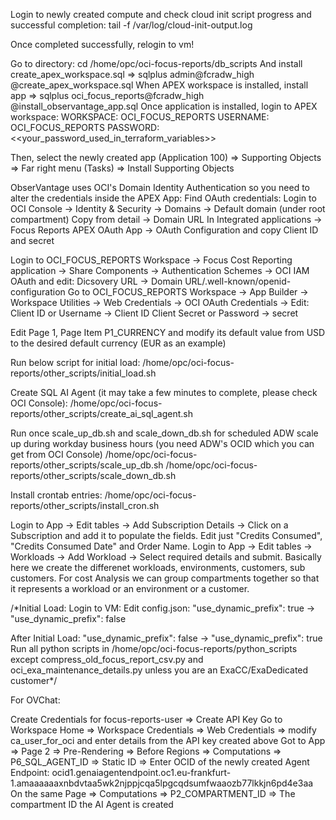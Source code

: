 Login to newly created compute and check cloud init script progress and successful completion:
tail -f /var/log/cloud-init-output.log

Once completed successfully, relogin to vm!


Go to directory:
cd /home/opc/oci-focus-reports/db_scripts
And install create_apex_workspace.sql => sqlplus admin@fcradw_high @create_apex_workspace.sql
When APEX workspace is installed, install app => sqlplus oci_focus_reports@fcradw_high @install_observantage_app.sql
Once application is installed, login to APEX workspace:
WORKSPACE: OCI_FOCUS_REPORTS
USERNAME: OCI_FOCUS_REPORTS
PASSWORD: <<your_password_used_in_terraform_variables>>

Then, select the newly created app (Application 100) => Supporting Objects => Far right menu (Tasks) => Install Supporting Objects

ObserVantage uses OCI's Domain Identity Authentication so you need to alter the credentials inside the APEX App:
Find OAuth credentials: Login to OCI Console -> Identity & Security -> Domains -> Default domain (under root compartment) 
Copy from detail -> Domain URL
In Integrated applications -> Focus Reports APEX OAuth App -> OAuth Configuration and copy Client ID and secret

Login to OCI_FOCUS_REPORTS Workspace -> Focus Cost Reporting application -> Share Components -> Authentication Schemes -> OCI IAM OAuth and edit: 
Dicsovery URL -> Domain URL/.well-known/openid-configuration
Go to  OCI_FOCUS_REPORTS Workspace -> App Builder -> Workspace Utilities -> Web Credentials -> OCI OAuth Credentials -> Edit:
Client ID or Username -> Client ID
Client Secret or Password -> secret

Edit Page 1, Page Item P1_CURRENCY and modify its default value from USD to the desired default currency (EUR as an example)

Run below script for initial load:
/home/opc/oci-focus-reports/other_scripts/initial_load.sh

Create SQL AI Agent (it may take a few minutes to complete, please check OCI Console):
/home/opc/oci-focus-reports/other_scripts/create_ai_sql_agent.sh

Run once scale_up_db.sh and scale_down_db.sh for scheduled ADW scale up during workday business hours (you need ADW's OCID which you can get from OCI Console)
/home/opc/oci-focus-reports/other_scripts/scale_up_db.sh
/home/opc/oci-focus-reports/other_scripts/scale_down_db.sh

Install crontab entries:
/home/opc/oci-focus-reports/other_scripts/install_cron.sh

Login to App -> Edit tables -> Add Subscription Details -> Click on a Subscription and add it to populate the fields. Edit just "Credits Consumed", "Credits Consumed Date" and Order Name.
Login to App -> Edit tables -> Workloads -> Add Workload -> Select required details and submit. Basically here we create the differenet workloads, environments, customers, sub customers. For cost Analysis we can group compartments together so that it represents a workload or an environment or a customer.



/*Initial Load:
Login to VM:
Edit config.json:
"use_dynamic_prefix": true -> "use_dynamic_prefix": false

After Initial Load:
"use_dynamic_prefix": false -> "use_dynamic_prefix": true
Run all python scripts in /home/opc/oci-focus-reports/python_scripts except compress_old_focus_report_csv.py and oci_exa_maintenance_details.py unless you are an ExaCC/ExaDedicated customer*/

For OVChat:

Create Credentials for focus-reports-user => Create API Key
Go to Workspace Home => Workspace Credentials => Web Credentials => modify ca_user_for_oci and enter details from the API key created above
Got to App => Page 2 => Pre-Rendering => Before Regions => Computations => P6_SQL_AGENT_ID => Static ID => Enter OCID of the newly created Agent Endpoint: ocid1.genaiagentendpoint.oc1.eu-frankfurt-1.amaaaaaaxnbdvtaa5wk2njppjcqa5lpgcqdsumfwaaozb77lkkjn6pd4e3aa 
On the same Page => Computations => P2_COMPARTMENT_ID => The compartment ID the AI Agent is created
